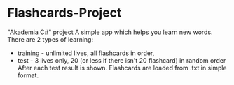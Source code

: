 # Flashcards-Project
"Akademia C#" project
A simple app which helps you learn new words.
There are 2 types of learning:
  - training - unlimited lives, all flashcards in order,
  - test - 3 lives only, 20 (or less if there isn't 20 flashcard) in random order
After each test result is shown.
Flashcards are loaded from .txt in simple format.
